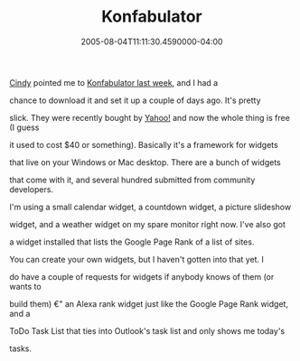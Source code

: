 ﻿---
title: Konfabulator
date: "2005-08-04T11:11:30.4590000-04:00"
description: Cindy pointed me to Konfabulator last week, and I had a chance to
featuredImage: /img/default-post-image.jpg
---

[Cindy](http://brucato.us/BLOGS/cindy) pointed me to [Konfabulator last week](http://www.konfabulator.com/), and I had a

chance to download it and set it up a couple of days ago. It's pretty

slick. They were recently bought by [Yahoo!](http://www.yahoo.com/) and now the whole thing is free (I guess

it used to cost $40 or something). Basically it's a framework for widgets

that live on your Windows or Mac desktop. There are a bunch of widgets

that come with it, and several hundred submitted from community developers.

I'm using a small calendar widget, a countdown widget, a picture slideshow

widget, and a weather widget on my spare monitor right now. I've also got

a widget installed that lists the Google Page Rank of a list of sites.

You can create your own widgets, but I haven't gotten into that yet. I

do have a couple of requests for widgets if anybody knows of them (or wants to

build them) €" an Alexa rank widget just like the Google Page Rank widget, and a

ToDo Task List that ties into Outlook's task list and only shows me today's

tasks.

